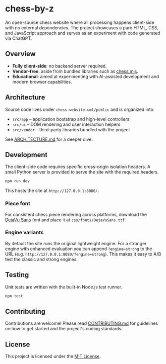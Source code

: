 # chess-by-z

An open-source chess website where all processing happens client-side with no external dependencies. The project showcases a pure HTML, CSS, and JavaScript approach and serves as an experiment with code generated via ChatGPT.

## Overview

- **Fully client-side**: no backend server required.
- **Vendor-free**: aside from bundled libraries such as [chess.mjs](chess-website-uml/public/src/vendor/chess.mjs).
- **Educational**: aimed at experimenting with AI-assisted development and modern browser capabilities.

## Architecture

Source code lives under `chess-website-uml/public` and is organized into:

- `src/app` – application bootstrap and high-level controllers
- `src/ui` – DOM rendering and user interaction helpers
- `src/vendor` – third-party libraries bundled with the project

See [ARCHITECTURE.md](ARCHITECTURE.md) for a deeper dive.

## Development

The client-side code requires specific cross-origin isolation headers. A small Python server is provided to serve the site with the required headers.

```bash
npm run dev
```

This hosts the site at `http://127.0.0.1:8080/`.

### Piece font

For consistent chess piece rendering across platforms, download the [DejaVu Sans](https://github.com/dejavu-fonts/dejavu-fonts/raw/master/ttf/DejaVuSans.ttf) font and place it at `css/fonts/DejaVuSans.ttf`.

### Engine variants

By default the site runs the original lightweight engine. For a stronger engine with enhanced evaluation you can append `?engine=strong` to the URL (e.g. `http://127.0.0.1:8080/?engine=strong`). This makes it easy to A/B test the classic and strong engines.

## Testing

Unit tests are written with the built-in Node.js test runner.

```bash
npm test
```

## Contributing

Contributions are welcome! Please read [CONTRIBUTING.md](CONTRIBUTING.md) for guidelines on how to get started and the project's coding standards.

## License

This project is licensed under the [MIT License](LICENSE).
